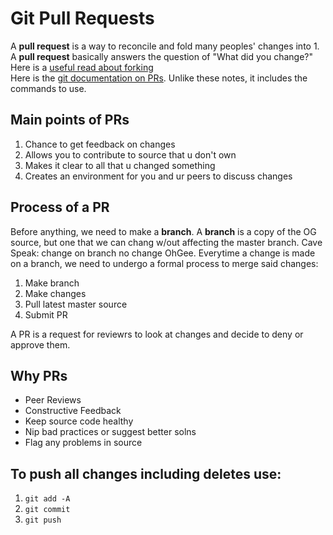 # Git Pull Requests

A **pull request** is a way to reconcile and fold many peoples' changes into 1.
A **pull request** basically answers the question of "What did you change?"
Here is a [useful read about forking](https://www.toolsqa.com/git/difference-between-git-clone-and-git-fork/)  
Here is the [git documentation on PRs](https://git-scm.com/docs/git-request-pull). Unlike these notes, it includes the commands to use.

## Main points of PRs

1. Chance to get feedback on changes
2. Allows you to contribute to source that u don't own
3. Makes it clear to all that u changed something
4. Creates an environment for you and ur peers to discuss changes

## Process of a PR

Before anything, we need to make a **branch**. A **branch** is a copy of the OG
source, but one that we can chang w/out affecting the master branch. Cave Speak:
change on branch no change OhGee. Everytime a change is made on a branch, we
need to undergo a formal process to merge said changes:

1. Make branch
2. Make changes
3. Pull latest master source
4. Submit PR

A PR is a request for reviewrs to look at changes and decide to deny or approve
them.

## Why PRs

- Peer Reviews
- Constructive Feedback
- Keep source code healthy
- Nip bad practices or suggest better solns
- Flag any problems in source

## To push all changes including deletes use:

1. `git add -A`
2. `git commit`
3. `git push`

